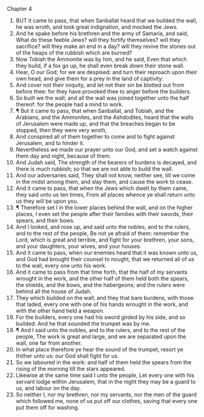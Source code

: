 

Chapter 4

1. BUT it came to pass, that when Sanballat heard that we builded the wall, he was wroth, and took great indignation, and mocked the Jews.
2. And he spake before his brethren and the army of Samaria, and said, What do these feeble Jews?  will they fortify themselves?  will they sacrifice?  will they make an end in a day?  will they revive the stones out of the heaps of the rubbish which are burned?
3. Now Tobiah the Ammonite was by him, and he said, Even that which they build, if a fox go up, he shall even break down their stone wall.
4. Hear, O our God; for we are despised: and turn their reproach upon their own head, and give them for a prey in the land of captivity:
5. And cover not their iniquity, and let not their sin be blotted out from before thee: for they have provoked thee to anger before the builders.
6. So built we the wall; and all the wall was joined together unto the half thereof: for the people had a mind to work.
7. ¶ But it came to pass, that when Sanballat, and Tobiah, and the Arabians, and the Ammonites, and the Ashdodites, heard that the walls of Jerusalem were made up, and that the breaches began to be stopped, then they were very wroth,
8. And conspired all of them together to come and to fight against Jerusalem, and to hinder it.
9. Nevertheless we made our prayer unto our God, and set a watch against them day and night, because of them.
10. And Judah said, The strength of the bearers of burdens is decayed, and there is much rubbish; so that we are not able to build the wall.
11. And our adversaries said, They shall not know, neither see, till we come in the midst among them, and slay them, and cause the work to cease.
12. And it came to pass, that when the Jews which dwelt by them came, they said unto us ten times, From all places whence ye shall return unto us they will be upon you.
13. ¶ Therefore set I in the lower places behind the wall, and on the higher places, I even set the people after their families with their swords, their spears, and their bows.
14. And I looked, and rose up, and said unto the nobles, and to the rulers, and to the rest of the people, Be not ye afraid of them: remember the Lord, which is great and terrible, and fight for your brethren, your sons, and your daughters, your wives, and your houses.
15. And it came to pass, when our enemies heard that it was known unto us, and God had brought their counsel to nought, that we returned all of us to the wall, every one unto his work.
16. And it came to pass from that time forth, that the half of my servants wrought in the work, and the other half of them held both the spears, the shields, and the bows, and the habergeons; and the rulers were behind all the house of Judah.
17. They which builded on the wall, and they that bare burdens, with those that laded, every one with one of his hands wrought in the work, and with the other hand held a weapon.
18. For the builders, every one had his sword girded by his side, and so builded.  And he that sounded the trumpet was by me.
19. ¶ And I said unto the nobles, and to the rulers, and to the rest of the people, The work is great and large, and we are separated upon the wall, one far from another.
20. In what place therefore ye hear the sound of the trumpet, resort ye thither unto us: our God shall fight for us.
21. So we laboured in the work: and half of them held the spears from the rising of the morning till the stars appeared.
22. Likewise at the same time said I unto the people, Let every one with his servant lodge within Jerusalem, that in the night they may be a guard to us, and labour on the day.
23. So neither I, nor my brethren, nor my servants, nor the men of the guard which followed me, none of us put off our clothes, saving that every one put them off for washing.
